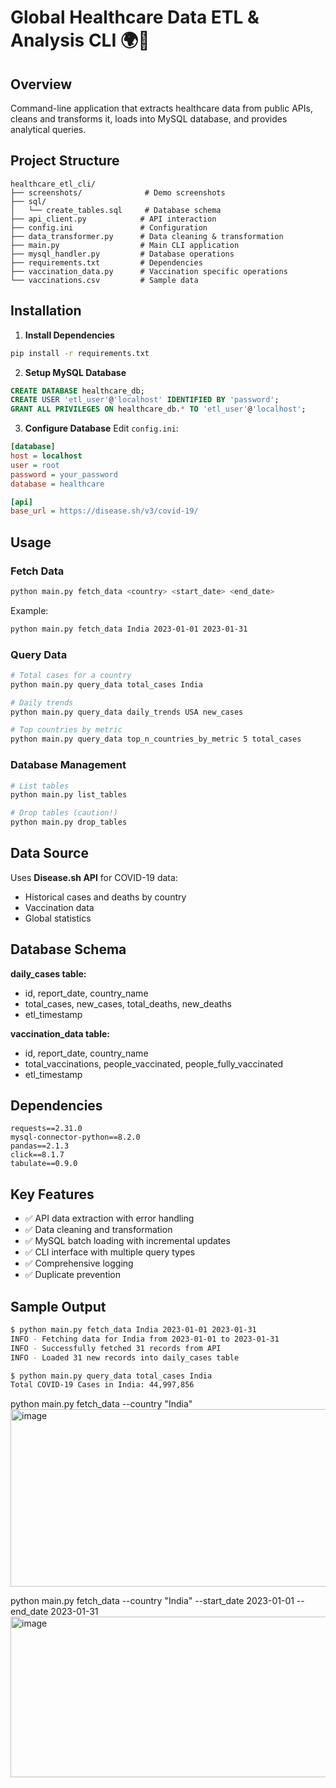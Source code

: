 # Global Healthcare Data ETL & Analysis CLI 🌍💉

## Overview
Command-line application that extracts healthcare data from public APIs, cleans and transforms it, loads into MySQL database, and provides analytical queries.

## Project Structure
```
healthcare_etl_cli/
├── screenshots/              # Demo screenshots
├── sql/
│   └── create_tables.sql     # Database schema
├── api_client.py            # API interaction
├── config.ini               # Configuration
├── data_transformer.py      # Data cleaning & transformation
├── main.py                  # Main CLI application
├── mysql_handler.py         # Database operations
├── requirements.txt         # Dependencies
├── vaccination_data.py      # Vaccination specific operations
└── vaccinations.csv         # Sample data
```

## Installation

1. **Install Dependencies**
```bash
pip install -r requirements.txt
```

2. **Setup MySQL Database**
```sql
CREATE DATABASE healthcare_db;
CREATE USER 'etl_user'@'localhost' IDENTIFIED BY 'password';
GRANT ALL PRIVILEGES ON healthcare_db.* TO 'etl_user'@'localhost';
```

3. **Configure Database**
Edit `config.ini`:
```ini
[database]
host = localhost
user = root
password = your_password
database = healthcare

[api]
base_url = https://disease.sh/v3/covid-19/
```

## Usage

### Fetch Data
```bash
python main.py fetch_data <country> <start_date> <end_date>
```
Example:
```bash
python main.py fetch_data India 2023-01-01 2023-01-31
```

### Query Data
```bash
# Total cases for a country
python main.py query_data total_cases India

# Daily trends
python main.py query_data daily_trends USA new_cases

# Top countries by metric
python main.py query_data top_n_countries_by_metric 5 total_cases
```

### Database Management
```bash
# List tables
python main.py list_tables

# Drop tables (caution!)
python main.py drop_tables
```

## Data Source
Uses **Disease.sh API** for COVID-19 data:
- Historical cases and deaths by country
- Vaccination data
- Global statistics

## Database Schema

**daily_cases table:**
- id, report_date, country_name
- total_cases, new_cases, total_deaths, new_deaths
- etl_timestamp

**vaccination_data table:**
- id, report_date, country_name
- total_vaccinations, people_vaccinated, people_fully_vaccinated
- etl_timestamp

## Dependencies
```
requests==2.31.0
mysql-connector-python==8.2.0
pandas==2.1.3
click==8.1.7
tabulate==0.9.0
```

## Key Features
- ✅ API data extraction with error handling
- ✅ Data cleaning and transformation
- ✅ MySQL batch loading with incremental updates
- ✅ CLI interface with multiple query types
- ✅ Comprehensive logging
- ✅ Duplicate prevention

## Sample Output
```bash
$ python main.py fetch_data India 2023-01-01 2023-01-31
INFO - Fetching data for India from 2023-01-01 to 2023-01-31
INFO - Successfully fetched 31 records from API
INFO - Loaded 31 new records into daily_cases table

$ python main.py query_data total_cases India
Total COVID-19 Cases in India: 44,997,856
```
python main.py fetch_data --country "India"
<img width="975" height="284" alt="image" src="https://github.com/user-attachments/assets/391dc4b9-9add-442b-abb5-e70a1c579d86" />

python main.py fetch_data --country "India" --start_date 2023-01-01 --end_date 2023-01-31
<img width="975" height="257" alt="image" src="https://github.com/user-attachments/assets/85e27870-ffa4-4623-834e-99aff1ebacb3" />


